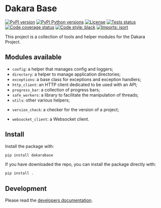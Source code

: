 # Dakara Base

<!-- Badges are displayed for the develop branch -->
[![PyPI version](https://badge.fury.io/py/dakarabase.svg)](https://pypi.python.org/pypi/dakarabase/)
[![PyPI Python versions](https://img.shields.io/pypi/pyversions/dakarabase.svg)](https://pypi.python.org/pypi/dakarabase/)
[![License](https://img.shields.io/github/license/mashape/apistatus.svg)](https://pypi.python.org/pypi/dakarabase/)
[![Tests status](https://github.com/DakaraProject/dakara-base/actions/workflows/ci.yml/badge.svg)](https://github.com/DakaraProject/dakara-base/actions/workflows/ci.yml)
[![Code coverage status](https://codecov.io/gh/DakaraProject/dakara-base/branch/develop/graph/badge.svg)](https://codecov.io/gh/DakaraProject/dakara-base)
[![Code style: black](https://img.shields.io/badge/code%20style-black-000000.svg)](https://github.com/ambv/black)
[![Imports: isort](https://img.shields.io/badge/%20imports-isort-%231674b1?style=flat&labelColor=ef8336)](https://pycqa.github.io/isort/)

This project is a collection of tools and helper modules for the Dakara Project.

## Modules available

* `config`: a helper that manages config and loggers;
* `directory`: a helper to manage application directories;
* `exceptions`: a base class for exceptions and exception handlers;
* `http_client`: an HTTP client dedicated to be used with an API;
* `progress_bar`: a collection of progress bars;
* `safe_workers`: a library to facilitate the manipulation of threads;
* `utils`: other various helpers;
- `version_check`: a checker for the version of a project;
* `websocket_client`: a Websocket client.

## Install

Install the package with:

```sh
pip install dakarabase
```

If you have downloaded the repo, you can install the package directly with:

```sh
pip install .
```

## Development

Please read the [developers documentation](CONTRIBUTING.md).
